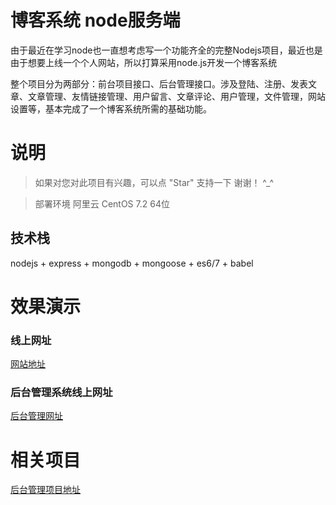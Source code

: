 # 
# 博客系统 node服务端

由于最近在学习node也一直想考虑写一个功能齐全的完整Nodejs项目，最近也是由于想要上线一个个人网站，所以打算采用node.js开发一个博客系统

整个项目分为两部分：前台项目接口、后台管理接口。涉及登陆、注册、发表文章、文章管理、友情链接管理、用户留言、文章评论、用户管理，文件管理，网站设置等，基本完成了一个博客系统所需的基础功能。


# 说明

>  如果对您对此项目有兴趣，可以点 "Star" 支持一下 谢谢！ ^_^

>  部署环境 阿里云 CentOS 7.2 64位 


## 技术栈

nodejs + express + mongodb + mongoose + es6/7 + babel



# 效果演示

### 线上网址
[网站地址](http://blog.comehere.online)

### 后台管理系统线上网址
[后台管理网址](http://blog.comehere.online/admin)


# 相关项目
[后台管理项目地址](https://github.com/sixdre/blog-manage)